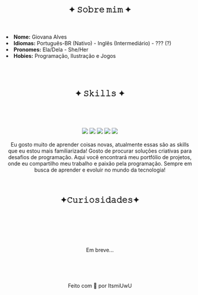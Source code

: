 <body>
   
<br><br>

<div>
<h2 align="center"> ✦ 𝚂𝚘𝚋𝚛𝚎 𝚖𝚒𝚖 ✦ </h2>
  <div align="center">

  </div>
<br><br>
<li>
<b>Nome:</b> Giovana Alves</li>
<li>
<b>Idiomas:</b> Português-BR (Nativo) - Inglês (Intermediário) - ??? (?)
</li>
<li>
<b>Pronomes:</b> Ela/Dela - She/Her
</li>
<li>
<b>Hobies:</b> Programação, Ilustração e Jogos  
</li>
<br><br><br>
</div>
<div>
<h2 align="center">            ✦ 𝚂𝚔𝚒𝚕𝚕𝚜 ✦</h2>
 <br>

<p>
  <div align="center">

  </div>
</div>
<div>
  <br>
<p align="center">
         <img src="https://img.shields.io/badge/HTML5%20-%20%231d367a?style=for-the-badge&logo=html5&logoColor=%23ffffff"/>
        <img src="https://img.shields.io/badge/CSS3%20-%20%23577ebf?style=for-the-badge&logo=css3&logoColor=%23ffffff"/>
        <img src="https://img.shields.io/badge/Git%20-%20%23d19a76?style=for-the-badge&logo=Git&logoColor=%23ffffff"/>
        <img src="https://img.shields.io/badge/Github%20-%20%23dcccc0?style=for-the-badge&logo=Github&logoColor=%23ffffff"/>
        <img src="https://img.shields.io/badge/Javascript%20-%20%23a4c8e9?style=for-the-badge&logo=Javascript&logoColor=%23ffffff"/>
        <br><br>
Eu gosto muito de aprender coisas novas, atualmente essas são as skills que eu estou mais familiarizada! Gosto de procurar soluções criativas para desafios de programação. Aqui você encontrará meu portfólio de projetos, onde eu compartilho meu trabalho e paixão pela programação. Sempre em busca de aprender e evoluir no mundo da tecnologia!
</p>
<br>
     <h2 align="center">✦𝙲𝚞𝚛𝚒𝚘𝚜𝚒𝚍𝚊𝚍𝚎𝚜✦</h2>
<br>
<p>
<div align="center">

</div>

<div>
        <br><br><br>
<p align="center">
Em breve...
</p>
</div>
</div>  
<br><br><br>
<div align="center">
<p>Feito com 💖 por ItsmiUwU </p>
</div>
</body>
